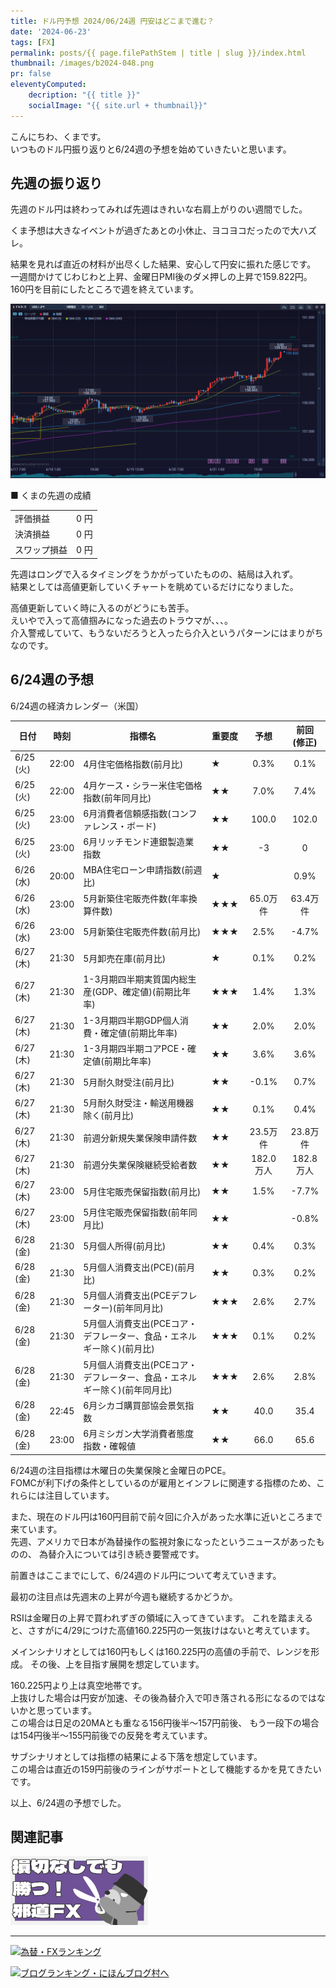 ```yaml
---
title: ドル円予想 2024/06/24週 円安はどこまで進む？
date: '2024-06-23'
tags: [FX]
permalink: posts/{{ page.filePathStem | title | slug }}/index.html
thumbnail: /images/b2024-048.png
pr: false
eleventyComputed:
    decription: "{{ title }}"
    socialImage: "{{ site.url + thumbnail}}"
---
```


こんにちわ、くまです。<br/>
いつものドル円振り返りと6/24週の予想を始めていきたいと思います。

## 先週の振り返り

先週のドル円は終わってみれば先週はきれいな右肩上がりのい週間でした。

くま予想は大きなイベントが過ぎたあとの小休止、ヨコヨコだったので大ハズレ。<br/>

結果を見れば直近の材料が出尽くした結果、安心して円安に振れた感じです。<br/>
一週間かけてじわじわと上昇、金曜日PMI後のダメ押しの上昇で159.822円。
160円を目前にしたところで週を終えています。


![](/images/b2024-048-01.png)


■ くまの先週の成績

<table style="min-width:18rem">
<tr>
    <td>評価損益</td>
    <td style="text-align:right">0 円</td>
</tr>
<tr><td>決済損益</td><td style="text-align:right">0 円</tr></tr>
<tr><td>スワップ損益</td><td style="text-align:right"> 0 円 </td></tr>
</table>

先週はロングで入るタイミングをうかがっていたものの、結局は入れず。<br/>
結果としては高値更新していくチャートを眺めているだけになりました。

高値更新していく時に入るのがどうにも苦手。<br/>
えいやで入って高値掴みになった過去のトラウマが、、、。<br/>
介入警戒していて、もうないだろうと入ったら介入というパターンにはまりがちなのです。


## 6/24週の予想

6/24週の経済カレンダー（米国）

<div class="post__financial-calendar">

| 日付 | 時刻 | 指標名 | 重要度 | 予想 | 前回 <br/>(修正) |
|---|---|---|---|:---:|:---:|
| 6/25 (火) | 22:00 | 4月住宅価格指数(前月比) | ★ | 0.3% | 0.1% |
| 6/25 (火) | 22:00 | 4月ケース・シラー米住宅価格指数(前年同月比) | ★★ | 7.0% | 7.4% |
| 6/25 (火) | 23:00 | 6月消費者信頼感指数(コンファレンス・ボード) | ★★ | 100.0 | 102.0 |
| 6/25 (火) | 23:00 | 6月リッチモンド連銀製造業指数 | ★★ | -3 | 0 |
| 6/26 (水) | 20:00 | MBA住宅ローン申請指数(前週比) | ★ |  | 0.9% |
| 6/26 (水) | 23:00 | 5月新築住宅販売件数(年率換算件数) | ★★★ | 65.0万件 | 63.4万件 |
| 6/26 (水) | 23:00 | 5月新築住宅販売件数(前月比) | ★★★ | 2.5% | -4.7% |
| 6/27 (木) | 21:30 | 5月卸売在庫(前月比) | ★ | 0.1% | 0.2% |
| 6/27 (木) | 21:30 | 1-3月期四半期実質国内総生産(GDP、確定値)(前期比年率) | ★★★ | 1.4% | 1.3% |
| 6/27 (木) | 21:30 | 1-3月期四半期GDP個人消費・確定値(前期比年率) | ★★ | 2.0% | 2.0% |
| 6/27 (木) | 21:30 | 1-3月期四半期コアPCE・確定値(前期比年率) | ★★ | 3.6% | 3.6% |
| 6/27 (木) | 21:30 | 5月耐久財受注(前月比) | ★★ | -0.1% | 0.7% |
| 6/27 (木) | 21:30 | 5月耐久財受注・輸送用機器除く(前月比) | ★★ | 0.1% | 0.4% |
| 6/27 (木) | 21:30 | 前週分新規失業保険申請件数 | ★★ | 23.5万件 | 23.8万件 |
| 6/27 (木) | 21:30 | 前週分失業保険継続受給者数 | ★★ | 182.0万人 | 182.8万人 |
| 6/27 (木) | 23:00 | 5月住宅販売保留指数(前月比) | ★★ | 1.5% | -7.7% |
| 6/27 (木) | 23:00 | 5月住宅販売保留指数(前年同月比) | ★★ |  | -0.8% |
| 6/28 (金) | 21:30 | 5月個人所得(前月比) | ★★ | 0.4% | 0.3% |
| 6/28 (金) | 21:30 | 5月個人消費支出(PCE)(前月比) | ★★ | 0.3% | 0.2% |
| 6/28 (金) | 21:30 | 5月個人消費支出(PCEデフレーター)(前年同月比) | ★★★ | 2.6% | 2.7% |
| 6/28 (金) | 21:30 | 5月個人消費支出(PCEコア・デフレーター、食品・エネルギー除く)(前月比) | ★★★ | 0.1% | 0.2% |
| 6/28 (金) | 21:30 | 5月個人消費支出(PCEコア・デフレーター、食品・エネルギー除く)(前年同月比) | ★★★ | 2.6% | 2.8% |
| 6/28 (金) | 22:45 | 6月シカゴ購買部協会景気指数 | ★★ | 40.0 | 35.4 |
| 6/28 (金) | 23:00 | 6月ミシガン大学消費者態度指数・確報値 | ★★ | 66.0 | 65.6 |
</div>

6/24週の注目指標は木曜日の失業保険と金曜日のPCE。<br/>
FOMCが利下げの条件としているのが雇用とインフレに関連する指標のため、これらには注目しています。

また、現在のドル円は160円目前で前々回に介入があった水準に近いところまで来ています。<br/>
先週、アメリカで日本が為替操作の監視対象になったというニュースがあったものの、
為替介入については引き続き要警戒です。

前置きはここまでにして、6/24週のドル円について考えていきます。<br/>

最初の注目点は先週末の上昇が今週も継続するかどうか。

RSIは金曜日の上昇で買われずぎの領域に入ってきています。
これを踏まえると、さすがに4/29につけた高値160.225円の一気抜けはないと考えています。

メインシナリオとしては160円もしくは160.225円の高値の手前で、レンジを形成。
その後、上を目指す展開を想定しています。

160.225円より上は真空地帯です。<br/>
上抜けした場合は円安が加速、その後為替介入で叩き落される形になるのではないかと思っています。<br/>
この場合は日足の20MAとも重なる156円後半～157円前後、
もう一段下の場合は154円後半～155円前後での反発を考えています。


サブシナリオとしては指標の結果による下落を想定しています。<br/>
この場合は直近の159円前後のラインがサポートとして機能するかを見てきたいです。

以上、6/24週の予想でした。


## 関連記事

<a class="internal-link" href="/posts/posts2024-036/">
    <img src="/images/b2024-036.png">
</a>

<br/>
<hr/>




<a href="https://blog.with2.net/link/?id=2111205&cid=1532" title="為替・FXランキング"><img alt="為替・FXランキング" width="110" height="31" src="https://blog.with2.net/img/banner/c/banner_1/br_c_1532_1.gif"></a>

<a href="https://blogmura.com/ranking/in?p_cid=11188911" target="_blank"><img src="https://b.blogmura.com/88_31.gif" width="88" height="31" border="0" alt="ブログランキング・にほんブログ村へ" /></a>


<style>
.internal-link {
    img { width: 220px; }
}
</style>